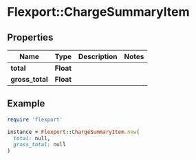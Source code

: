 # Flexport::ChargeSummaryItem

## Properties

| Name | Type | Description | Notes |
| ---- | ---- | ----------- | ----- |
| **total** | **Float** |  |  |
| **gross_total** | **Float** |  |  |

## Example

```ruby
require 'flexport'

instance = Flexport::ChargeSummaryItem.new(
  total: null,
  gross_total: null
)
```


